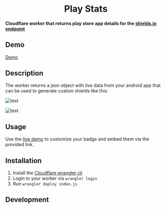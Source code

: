 <h1 align="center">
    Play Stats
</h1>

<h4>
    Cloudflare worker that returns play store app details for the <a href="https://shields.io/endpoint">shields.io endpoint</a>
</h4>

## Demo

[Demo](https://play-stats.tpoe.dev)

## Description

The worker returns a json object with live data from your android app that can be used to generate custom shields like this:

![test](https://img.shields.io/endpoint?color=green&logo=google-play&logoColor=green&url=https%3A%2F%2Fplay-stats.tpoe.dev%2Fplay%3Fi%3Ddev.tpoe.wordclock%26l%3DAndroid%26m%3D%24version)

![test](https://img.shields.io/endpoint?color=green&logo=google-play&logoColor=green&url=https%3A%2F%2Fplay-stats.tpoe.dev%2Fplay%3Fi%3Ddev.tpoe.wordclock%26l%3DWord%2520Clock%2520Watch%2520Face%26m%3D%24installs)

## Usage

Use the [live demo](https://play-stats.tpoe.dev) to customize your badge and embed them via the provided link.

## Installation

1. Install the [Cloudflare wrangler cli](https://www.npmjs.com/package/wrangler)
2. Login to your worker via `wrangler login`
3. Run `wrangler deploy index.js`

## Development

